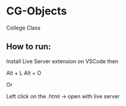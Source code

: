 # CG-Objects
College Class

## How to run:

Install Live Server extension on VSCode then 

Alt + L Alt + O

Or 

Left click on the .html -> open with live server
